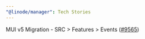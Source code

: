 ```yaml
---
"@linode/manager": Tech Stories
---
```


MUI v5 Migration - SRC > Features > Events ([#9565](https://github.com/linode/manager/pull/9565))
